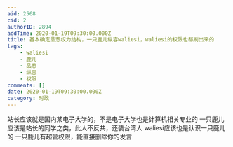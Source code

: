 ```yaml
---
aid: 2568
cid: 2
authorID: 2894
addTime: 2020-01-19T09:30:00.000Z
title: 基本确定品葱权力结构，一只鹿儿纵容waliesi，waliesi的权限也都刷出来的
tags:
    - waliesi
    - 鹿儿
    - 品葱
    - 纵容
    - 权限
comments: []
date: 2020-01-19T09:30:00.000Z
category: 时政
---
```


站长应该就是国内某电子大学的，不是电子大学也是计算机相关专业的 一只鹿儿应该是站长的同学之类，此人不反共，还装台湾人 waliesi应该也是认识一只鹿儿的 一只鹿儿有超管权限，能直接删除你的发言
